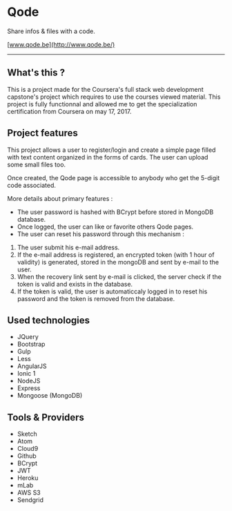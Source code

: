# Qode

Share infos & files with a code.

[www.qode.be](http://www.qode.be/)

***

## What's this ?

This is a project made for the Coursera's full stack web development capstone's project which requires to use the courses viewed material. This project is fully functionnal and allowed me to get the specialization certification from Coursera on may 17, 2017. 

## Project features

This project allows a user to register/login and create a simple page filled with text content organized in the forms of cards. The user can upload some small files too.

Once created, the Qode page is accessible to anybody who get the 5-digit code associated.

More details about primary features :

- The user password is hashed with BCrypt before stored in MongoDB database.
- Once logged, the user can like or favorite others Qode pages.
- The user can reset his password through this mechanism :

1. The user submit his e-mail address.
2. If the e-mail address is registered, an encrypted token (with 1 hour of validity) is generated, stored in the mongoDB and sent by e-mail to the user.
3. When the recovery link sent by e-mail is clicked, the server check if the token is valid and exists in the database.
4. If the token is valid, the user is automaticcaly logged in to reset his password and the token is removed from the database.

## Used technologies

- JQuery
- Bootstrap
- Gulp
- Less
- AngularJS
- Ionic 1
- NodeJS
- Express
- Mongoose (MongoDB)

## Tools & Providers

- Sketch
- Atom
- Cloud9
- Github
- BCrypt
- JWT 
- Heroku
- mLab
- AWS S3
- Sendgrid


